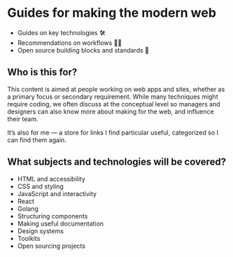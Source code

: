 # Guides for making the modern web

- Guides on key technologies 🛠
- Recommendations on workflows 💁🏾‍
- Open source building blocks and standards 🎁

## Who is this for?

This content is aimed at people working on web apps and sites, whether as a primary focus or secondary requirement. While many techniques might require coding, we often discuss at the conceptual level so managers and designers can also know more about making for the web, and influence their team.

It’s also for me — a store for links I find particular useful, categorized so I can find them again.

## What subjects and technologies will be covered?

- HTML and accessibility
- CSS and styling
- JavaScript and interactivity
- React
- Golang
- Structuring components
- Making useful documentation
- Design systems
- Toolkits
- Open sourcing projects
